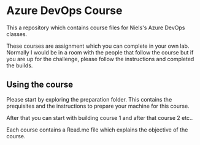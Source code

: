 # Azure DevOps Course

This a repository which contains course files for Niels's Azure DevOps classes.

These courses are assignment which you can complete in your own lab. Normally I would be in a room with the people that follow the course but if you are up for the challenge, please follow the instructions and completed the builds.


## Using the course


Please start by exploring the preparation folder. This contains the prequisites and the instructions to prepare your machine for this course.

After that you can start with building course 1 and after that course 2 etc..

Each course contains a Read.me file which explains the objective of the course.
